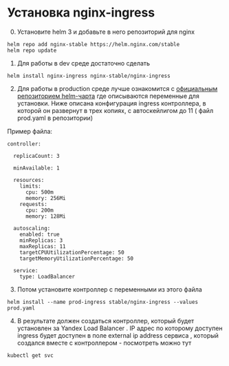 # Установка nginx-ingress

0) Установите helm 3 и добавьте в него репозиторий для nginx

```
helm repo add nginx-stable https://helm.nginx.com/stable
helm repo update
```

1) Для работы в dev среде достаточно сделать

```
helm install nginx-ingress nginx-stable/nginx-ingress
```

2) Для работы в production среде лучше ознакомится с [официальным репозиторием helm-чарта](https://github.com/kubernetes/ingress-nginx) где описываются переменные для установки. Ниже описана конфигурация ingress контроллера, в которой он развернут в трех копиях, с автоскейлигом до 11 ( файл prod.yaml в репозитории)

Пример файла:
```
controller:

  replicaCount: 3

  minAvailable: 1

  resources:
    limits:
      cpu: 500m
      memory: 256Mi
    requests:
      cpu: 200m
      memory: 128Mi

  autoscaling:
    enabled: true
    minReplicas: 3
    maxReplicas: 11
    targetCPUUtilizationPercentage: 50
    targetMemoryUtilizationPercentage: 50

  service:
    type: LoadBalancer

```

3) Потом установите контроллер с переменными из этого файла

```
helm install --name prod-ingress stable/nginx-ingress --values prod.yaml

```

4) В результате должен создаться контроллер, который будет установлен за Yandex Load Balancer .  IP адрес по которому доступен ingress будет доступен в поле external ip address сервиса , который создался вместе с контроллером - посмотреть можно тут 

```
kubectl get svc
```
